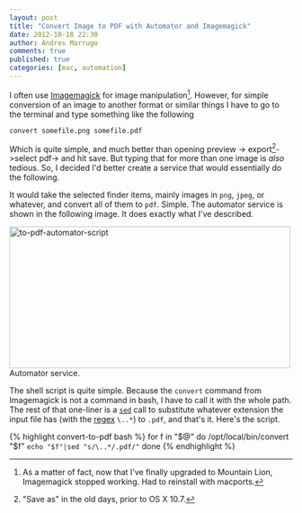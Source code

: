 ```yaml
---
layout: post
title: "Convert Image to PDF with Automator and Imagemagick"
date: 2012-10-18 22:30
author: Andres Marrugo
comments: true
published: true
categories: [mac, automation]
---
```


I often use [Imagemagick](http://www.imagemagick.org/script/index.php) for image manipulation[^fn2]. However, for simple conversion of an image to another format or similar things I have to go to the terminal and type something like the following

    convert somefile.png somefile.pdf

Which is quite simple, and much better than opening preview -> export[^fn1]->select pdf-> and hit save. But typing that for more than one image is *also* tedious. So, I decided I'd better create a service that would essentially do the following.

[^fn1]: "Save as" in the old days, prior to OS X 10.7.

[^fn2]: As a matter of fact, now that I've finally upgraded to Mountain Lion, Imagemagick stopped working. Had to reinstall with macports.

It would take the selected finder items, mainly images in ``png``, ``jpeg``, or whatever, and convert all of them to ``pdf``. Simple. <!--more-->  The automator service is shown in the following image. It does exactly what I've described.


<div class="aic" style="width:500px"><a href="http://www.flickr.com/photos/copiancestral/8099954950/" title="to-pdf-automator-script by copiancestral, on Flickr"><img src="http://farm9.staticflickr.com/8045/8099954950_8d97fab95f.jpg" width="500" height="252" alt="to-pdf-automator-script"></a><br>
Automator service.</div>


The shell script is quite simple. Because the ``convert`` command from Imagemagick is not a command in bash, I have to call it with the whole path. The rest of that one-liner is a [``sed``](http://en.wikipedia.org/wiki/Sed) call to substitute  whatever extension the input file has (with the [regex](http://en.wikipedia.org/wiki/Regular_expression "Regular expression - Wikipedia, the free encyclopedia") ``\..*``) to ``.pdf``, and that's it. Here's the script.

{% highlight convert-to-pdf bash  %}
for f in "$@"
do
  /opt/local/bin/convert "$f" `echo "$f"|sed "s/\..*/.pdf/"`
done
    {% endhighlight %}
